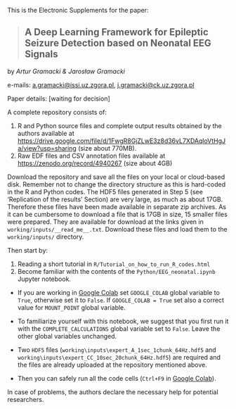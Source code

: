 This is the Electronic Supplements for the paper:

> ## A Deep Learning Framework for Epileptic Seizure Detection based on Neonatal EEG Signals ##

by *Artur Gramacki & Jarosław Gramacki*

e-mails:  a.gramacki@issi.uz.zgora.pl, j.gramacki@ck.uz.zgora.pl

Paper details: [waiting for decision]

A complete repository consists of:
1. R and Python source files and complete output results obtained by the authors available at https://drive.google.com/file/d/1FwgR8GjZLwE3z8d36vL7XDAqloVtHgJa/view?usp=sharing (size about 770MB). 
2. Raw EDF files and CSV annotation files available at https://zenodo.org/record/4940267 (size about 4GB)

Download the repository and save all the files on your local or cloud-based disk. Remember not to change the directory structure as this is hard-coded in the R and Python codes. The HDF5 files generated in Step 5 (see ‘Replication of the results’ Section) are very large, as much as about 17GB. Therefore these files have been made available in separate zip archives. As it can be cumbersome to download a file that is 17GB in size, 15 smaller files were prepared. They are available for download at the links given in `working/inputs/__read_me__.txt`. Download these files and load them to the `working/inputs/` directory.

Then start by:
1. Reading a short tutorial in `R/Tutorial_on_how_to_run_R_codes.html`
2. Become familiar with the contents of the `Python/EEG_neonatal.ipynb` Jupyter notebook. 

- If you are working in [Google Colab](https://colab.research.google.com) set `GOOGLE_COLAB` global variable to `True`, otherwise set it to `False`. If `GOOGLE_COLAB = True` set also a correct value for `MOUNT_POINT` global variable.

- To familiarize yourself with this notebook, we suggest that you first run it with the `COMPLETE_CALCULATIONS` global variable set to `False`. Leave the other global variables unchanged. 

- Two `HDF5` files (`working\inputs\expert_A_1sec_1chunk_64Hz.hdf5` and `working\inputs\expert_CC_10sec_20chunk_64Hz.hdf5`) are required and the files are already uploaded at the repository mentioned above. 

- Then you can safely run all the code cells (`Ctrl+F9` in [Google Colab](https://colab.research.google.com)).

In case of problems, the authors declare the necessary help for potential researchers.
